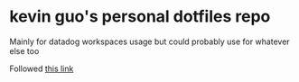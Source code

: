 # kevin guo's personal dotfiles repo

Mainly for datadog workspaces usage but could probably use for whatever else too

Followed [this link](https://datadoghq.atlassian.net/wiki/spaces/DEVX/pages/3068528729/Getting+Started+with+Workspaces+Personalization)

